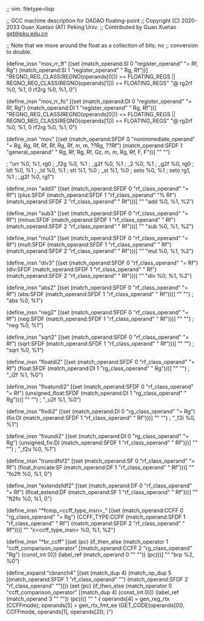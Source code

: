 ;; vim: filetype=lisp

;; GCC machine description for DADAO floating-point
;; Copyright (C) 2020-2033 Guan Xuetao (AT) Peking Univ.
;; Contributed by Guan Xuetao <gxt@pku.edu.cn>

;; Note that we move around the float as a collection of bits; no
;; conversion to double.

(define_insn "mov_rr_ft"
  [(set (match_operand:SI 0 "register_operand" "= Rf, Rg")
        (match_operand:SI 1 "register_operand" "  Rg, Rf"))]
	"REGNO_REG_CLASS(REGNO(operands[0])) == FLOATING_REGS ||
	 REGNO_REG_CLASS(REGNO(operands[1])) == FLOATING_REGS"
	"@
	rg2rf	%0, %1, 0
	rf2rg	%0, %1, 0")

(define_insn "mov_rr_fo"
  [(set (match_operand:DI 0 "register_operand" "= Rf, Rg")
        (match_operand:DI 1 "register_operand" "  Rg, Rf"))]
	"REGNO_REG_CLASS(REGNO(operands[0])) == FLOATING_REGS ||
	 REGNO_REG_CLASS(REGNO(operands[1])) == FLOATING_REGS"
	"@
	rg2rf	%0, %1, 0
	rf2rg	%0, %1, 0")

 (define_insn "mov<mode>"
 [(set (match_operand:SFDF 0 "nonimmediate_operand" "= Rg, Rg, Rf, Rf, Rf, Rg, Rf,  m,  m, ??Rg, ??Rf")
       (match_operand:SFDF 1 "general_operand"      "  Rg, Rf, Rg, Rf, Gz,  m,  m, Rg, Rf,    F,    F"))]
	""
	"")

;	"orr	%0, %1, rg0
;	<ftfo>_f2g	%0, %1
;	<ftfo>_g2f	%0, %1
;	<ftfo>_2<ftfo>	%0, %1
;	<ftfo>_g2f	%0, rg0
;	ldt	%0, %1
;	<ftfo>_ld	%0, %1
;	stt	%1, %0
;	<ftfo>_st	%1, %0
;	seto	%0, %1
;	seto	rg1, %1	\;	<ftfo>_g2f	%0, rg1")

(define_insn "add<mode>3"
  [(set        (match_operand:SFDF 0 "rf_class_operand" "= Rf")
    (plus:SFDF (match_operand:SFDF 1 "rf_class_operand" "% Rf")
               (match_operand:SFDF 2 "rf_class_operand" "  Rf")))]
	""
	"<ftfo>add	%0, %1, %2")

(define_insn "sub<mode>3"
  [(set         (match_operand:SFDF 0 "rf_class_operand" "= Rf")
    (minus:SFDF (match_operand:SFDF 1 "rf_class_operand" "  Rf")
                (match_operand:SFDF 2 "rf_class_operand" "  Rf")))]
	""
	"<ftfo>sub	%0, %1, %2")

(define_insn "mul<mode>3"
  [(set        (match_operand:SFDF 0 "rf_class_operand" "= Rf")
    (mult:SFDF (match_operand:SFDF 1 "rf_class_operand" "  Rf")
               (match_operand:SFDF 2 "rf_class_operand" "  Rf")))]
	""
	"<ftfo>mul	%0, %1, %2")

(define_insn "div<mode>3"
  [(set       (match_operand:SFDF 0 "rf_class_operand" "= Rf")
    (div:SFDF (match_operand:SFDF 1 "rf_class_operand" "  Rf")
              (match_operand:SFDF 2 "rf_class_operand" "  Rf")))]
	""
	"<ftfo>div	%0, %1, %2")

(define_insn "abs<mode>2"
  [(set       (match_operand:SFDF 0 "rf_class_operand" "= Rf")
    (abs:SFDF (match_operand:SFDF 1 "rf_class_operand" "  Rf")))]
	"" "")
;	"<ftfo>abs	%0, %1")

(define_insn "neg<mode>2"
  [(set       (match_operand:SFDF 0 "rf_class_operand" "= Rf")
    (neg:SFDF (match_operand:SFDF 1 "rf_class_operand" "  Rf")))]
	"" "")
;	"<ftfo>neg	%0, %1")

(define_insn "sqrt<mode>2"
  [(set        (match_operand:SFDF 0 "rf_class_operand" "= Rf")
    (sqrt:SFDF (match_operand:SFDF 1 "rf_class_operand" "  Rf")))]
	"" "")
;	"<ftfo>sqrt	%0, %1")

(define_insn "floatdi<mode>2"
  [(set         (match_operand:SFDF 0 "rf_class_operand" "= Rf")
    (float:SFDF (match_operand:DI   1 "rg_class_operand" "  Rg")))]
	"" "")
;	"<ftfo>_i2f	%1, %0")

(define_insn "floatundi<mode>2"
  [(set                  (match_operand:SFDF 0 "rf_class_operand" "= Rf")
    (unsigned_float:SFDF (match_operand:DI   1 "rg_class_operand" "  Rg")))]
	"" "")
;	"<ftfo>_u2f	%1, %0")

(define_insn "fix<mode>di2"
  [(set     (match_operand:DI   0 "rg_class_operand" "= Rg")
    (fix:DI (match_operand:SFDF 1 "rf_class_operand" "  Rf")))]
	"" "")
;	"<ftfo>_f2i	%0, %1")

(define_insn "fix<mode>undi2"
  [(set              (match_operand:DI   0 "rg_class_operand" "= Rg")
    (unsigned_fix:DI (match_operand:SFDF 1 "rf_class_operand" "  Rf")))]
	"" "")
;	"<ftfo>_f2u	%0, %1")

(define_insn "truncdfsf2"
  [(set                (match_operand:SF 0 "rf_class_operand" "= Rf")
    (float_truncate:SF (match_operand:DF 1 "rf_class_operand" "  Rf")))]
	""
	"fo2ft	%0, %1, 0")

(define_insn "extendsfdf2"
  [(set              (match_operand:DF 0 "rf_class_operand" "= Rf")
    (float_extend:DF (match_operand:SF 1 "rf_class_operand" "  Rf")))]
	""
	"ft2fo	%0, %1, 0")

(define_insn "*fcmp_<ccff_type_insn>_<mode>"
  [(set             (match_operand:CCFF 0 "rg_class_operand" "= Rg")
    (CCFF_TYPE:CCFF (match_operand:SFDF 1 "rf_class_operand" "  Rf")
                    (match_operand:SFDF 2 "rf_class_operand" "  Rf")))]
	""
	"<ftfo>c<ccff_type_insn>	%0, %1, %2")

(define_insn "*br_ccff"
  [(set (pc)
    (if_then_else
      (match_operator 1 "ccff_comparison_operator"
        [(match_operand:CCFF 2 "rg_class_operand" "Rg") (const_int 0)])
      (label_ref (match_operand 0 "" ""))
      (pc)))]
	""
	"brp	%2, %0")

(define_expand "cbranch<mode>4"
  [(set (match_dup 4)
        (match_op_dup 5 [(match_operand:SFDF 1 "rf_class_operand" "")
                         (match_operand:SFDF 2 "rf_class_operand" "")]))
   (set (pc)
        (if_then_else    (match_operator     0 "ccff_comparison_operator"
                        [(match_dup 4) (const_int 0)])
          (label_ref     (match_operand      3 "" ""))
          (pc)))]
	""
	"
{
	operands[4] = gen_reg_rtx (CCFFmode);
	operands[5] = gen_rtx_fmt_ee (GET_CODE(operands[0]), CCFFmode, operands[1], operands[2]);
}")
